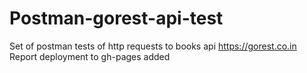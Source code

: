 # Postman-gorest-api-test
Set of postman tests of http requests to books api https://gorest.co.in
Report deployment to gh-pages added
